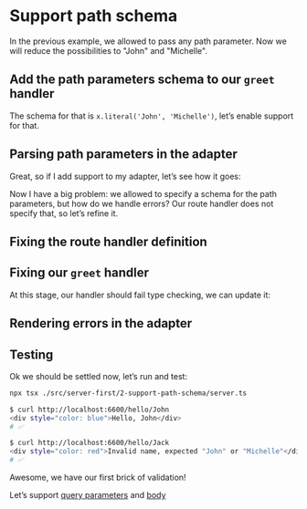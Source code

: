 # Support path schema

In the previous example, we allowed to pass any path parameter. Now we will reduce the possibilities to "John" and "Michelle".

## Add the path parameters schema to our `greet` handler

The schema for that is `x.literal('John', 'Michelle')`, let’s enable support for that.

<!-- diff [code:tsx] ./server-first/2-support-path-schema/greet-handler-1.tsx ./server-first/1-defining-the-server/greet-handler.tsx -->

## Parsing path parameters in the adapter

Great, so if I add support to my adapter, let’s see how it goes:

<!-- diff [code:ts] ./server-first/2-support-path-schema/h3-adapter-1.ts ./server-first/1-defining-the-server/h3-adapter.ts -->

Now I have a big problem: we allowed to specify a schema for the path parameters, but how do we handle errors? Our route handler does not specify that, so let’s refine it.

## Fixing the route handler definition

<!-- diff [code:ts] ./server-first/2-support-path-schema/handle-route.ts ./server-first/1-defining-the-server/handle-route.ts -->

## Fixing our `greet` handler

At this stage, our handler should fail type checking, we can update it:

<!-- diff [code:tsx] ./server-first/2-support-path-schema/greet-handler-2.tsx ./server-first/2-support-path-schema/greet-handler-1.tsx -->

## Rendering errors in the adapter

<!-- diff [code:ts] ./server-first/2-support-path-schema/h3-adapter-2.ts ./server-first/2-support-path-schema/h3-adapter-1.ts -->

## Testing

Ok we should be settled now, let’s run and test:

```sh
npx tsx ./src/server-first/2-support-path-schema/server.ts
```

```sh
$ curl http://localhost:6600/hello/John
<div style="color: blue">Hello, John</div>
# ✅

$ curl http://localhost:6600/hello/Jack
<div style="color: red">Invalid name, expected "John" or "Michelle"</div>
# ✅
```

Awesome, we have our first brick of validation!

Let’s support [query parameters](./3-support-query-schema.md) and [body](./4-support-body-schema.md)
